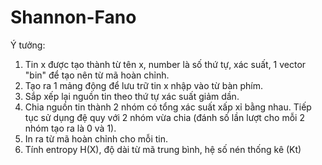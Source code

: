 # Shannon-Fano

Ý tưởng:

1. Tin x được tạo thành từ tên x, number là số thứ tự, xác suất, 1 vector "bin" để tạo nên từ mã hoàn chỉnh.
2. Tạo ra 1 mảng động để lưu trữ tin x nhập vào từ bàn phím.
3. Sắp xếp lại nguồn tin theo thứ tự xác suất giảm dần.
4. Chia nguồn tin thành 2 nhóm có tổng xác suất xấp xỉ bằng nhau. Tiếp tục sử dụng đệ quy với 2 nhóm vừa chia (đánh số lần lượt cho mỗi 2 nhóm tạo ra là 0 và 1).
5. In ra từ mã hoàn chỉnh cho mỗi tin.
6. Tính entropy H(X), độ dài từ mã trung bình, hệ số nén thống kê (Kt)